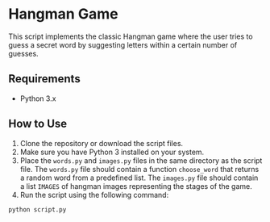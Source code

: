 # Hangman Game

This script implements the classic Hangman game where the user tries to guess a secret word by suggesting letters within a certain number of guesses.

## Requirements

- Python 3.x

## How to Use

1. Clone the repository or download the script files.
2. Make sure you have Python 3 installed on your system.
3. Place the `words.py` and `images.py` files in the same directory as the script file. The `words.py` file should contain a function `choose_word` that returns a random word from a predefined list. The `images.py` file should contain a list `IMAGES` of hangman images representing the stages of the game.
4. Run the script using the following command:
```bash
python script.py
